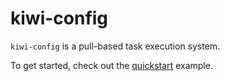# kiwi-config

`kiwi-config` is a pull-based task execution system.

To get started, check out the [quickstart](./core/quickstart.md) example.
